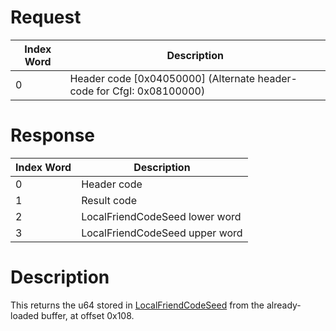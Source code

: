 # Request

| Index Word | Description                                                             |
|------------|-------------------------------------------------------------------------|
| 0          | Header code \[0x04050000\] (Alternate header-code for CfgI: 0x08100000) |

# Response

| Index Word | Description                    |
|------------|--------------------------------|
| 0          | Header code                    |
| 1          | Result code                    |
| 2          | LocalFriendCodeSeed lower word |
| 3          | LocalFriendCodeSeed upper word |

# Description

This returns the u64 stored in
[LocalFriendCodeSeed](Nandrw/sys/LocalFriendCodeSeed_B "wikilink") from
the already-loaded buffer, at offset 0x108.